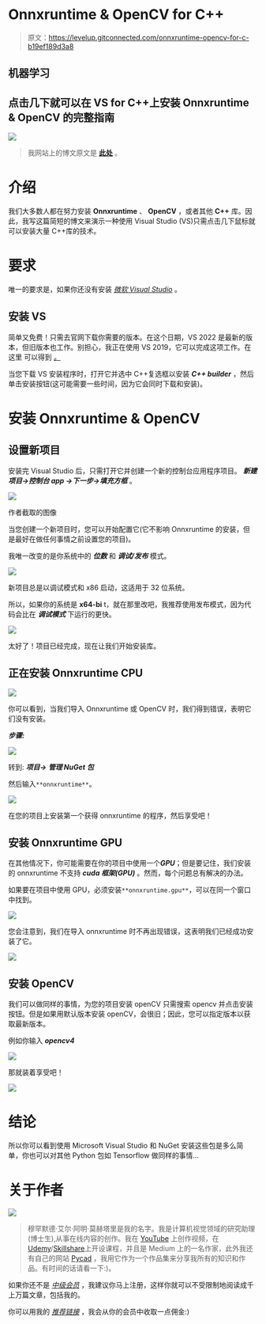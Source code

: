 # Onnxruntime & OpenCV for C++

> 原文：<https://levelup.gitconnected.com/onnxruntime-opencv-for-c-b19ef189d3a8>

## 机器学习

## 点击几下就可以在 VS for C++上安装 Onnxruntime & OpenCV 的完整指南

![](img/fe431254b1b88224ebd446da5cc1251c.png)

> 我网站上的博文原文是 [**此处**](https://pycad.co/onnxruntime-opencv-for-c/) 。

# 介绍

我们大多数人都在努力安装 **Onnxruntime** 、 **OpenCV** ，或者其他 **C++** 库。因此，我写这篇简短的博文来演示一种使用 Visual Studio (VS)只需点击几下鼠标就可以安装大量 C++库的技术。

# 要求

唯一的要求是，如果你还没有安装 [*微软 Visual Studio*](https://visualstudio.microsoft.com/downloads/) 。

## 安装 VS

简单又免费！只需去官网下载你需要的版本。在这个日期，VS 2022 是最新的版本，但旧版本也工作。别担心，我正在使用 VS 2019，它可以完成这项工作。在这里 可以得到 [*。*](https://visualstudio.microsoft.com/downloads/)

当您下载 VS 安装程序时，打开它并选中 C++复选框以安装 ***C++ builder*** ，然后单击安装按钮(这可能需要一些时间，因为它会同时下载和安装)。

# 安装 Onnxruntime & OpenCV

## 设置新项目

安装完 Visual Studio 后，只需打开它并创建一个新的控制台应用程序项目。 ***新建项目→控制台 app →下一步→填充方框*** 。

![](img/6feeab47ea05ac000e17006cb2f97877.png)

作者截取的图像

当您创建一个新项目时，您可以开始配置它(它不影响 Onnxruntime 的安装，但是最好在做任何事情之前设置您的项目)。

我唯一改变的是你系统中的 ***位数*** 和 ***调试/发布*** 模式。

![](img/8d93946ed3c09c45bf6997720e9f71a9.png)

新项目总是以调试模式和 x86 启动，这适用于 32 位系统。

所以，如果你的系统是 **x64-bi** t，就在那里改吧，我推荐使用发布模式，因为代码会比在 ***调试模式*** 下运行的更快。

![](img/9bd7032abe00ae0b0e3108fc861cb249.png)

太好了！项目已经完成，现在让我们开始安装库。

## 正在安装 Onnxruntime CPU

![](img/f454c5eb7540686ad971d2233befda71.png)

你可以看到，当我们导入 Onnxruntime 或 OpenCV 时，我们得到错误，表明它们没有安装。

***步骤:***

![](img/de1f27a9ab1c33a9ab02bd704f2ae003.png)

转到: ***项目→*** ***管理 NuGet 包***

然后输入`**onnxruntime**`。

![](img/772e7ed164d48ea0e26b07008572d1a2.png)

在您的项目上安装第一个获得 onnxruntime 的程序，然后享受吧！

## 安装 Onnxruntime GPU

在其他情况下，你可能需要在你的项目中使用一个***GPU***；但是要记住，我们安装的 onnxruntime 不支持 ***cuda 框架(GPU)*** 。然而，每个问题总有解决的办法。

如果要在项目中使用 GPU，必须安装`**onnxruntime.gpu**`，可以在同一个窗口中找到。

![](img/3565947be4aeef84d171278254de4fae.png)

您会注意到，我们在导入 onnxruntime 时不再出现错误，这表明我们已经成功安装了它。

![](img/52047c6fdce14c030a388cc81e9e60be.png)

## 安装 OpenCV

我们可以做同样的事情，为您的项目安装 openCV 只需搜索 opencv 并点击安装按钮。但是如果用默认版本安装 openCV，会很旧；因此，您可以指定版本以获取最新版本。

例如你输入 ***opencv4***

![](img/53963a9437de926d6ee6fe5b16f7c9e5.png)

那就装着享受吧！

![](img/a84af387893067893d3ed6364fcee093.png)

# 结论

所以你可以看到使用 Microsoft Visual Studio 和 NuGet 安装这些包是多么简单，你也可以对其他 Python 包如 Tensorflow 做同样的事情…

# 关于作者

![](img/a63728072bb7aad61aa54e730b7e5e5c.png)

> 穆罕默德·艾尔·阿明·莫赫塔里是我的名字。我是计算机视觉领域的研究助理(博士生),从事在线内容的创作。我在 [YouTube](https://www.youtube.com/channel/UCdYyILlPlehK4fKS5DiuMXQ) 上创作视频，在[Udemy](https://www.udemy.com/user/pycad-2/)/[Skillshare](https://www.skillshare.com/user/pycad)上开设课程，并且是 Medium 上的一名作家，此外我还有自己的网站 [Pycad](https://pycad.co/) ，我用它作为一个作品集来分享我所有的知识和作品。有时间的话请看一下:)。

如果你还不是 [*中级会员*](https://pycad.medium.com/membership) ，我建议你马上注册，这样你就可以不受限制地阅读成千上万篇文章，包括我的。

你可以用我的 [*推荐链接*](https://pycad.medium.com/membership) ，我会从你的会员中收取一点佣金:)